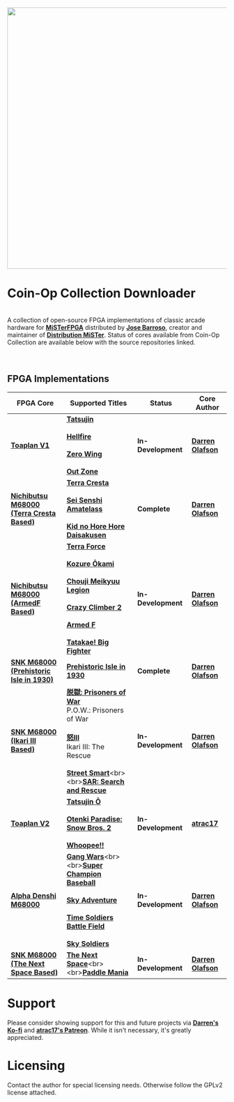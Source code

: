 
<br>
<p align="center">
<img width="1200" height="600" src="https://user-images.githubusercontent.com/32810066/193119551-3e843180-0c63-46eb-a512-15bca039b4c6.png">
</p>

# Coin-Op Collection Downloader

<br>A collection of open-source FPGA implementations of classic arcade hardware for [**MiSTerFPGA**](https://github.com/MiSTer-devel/Main_MiSTer/wiki) distributed by [**Jose Barroso**](https://github.com/theypsilon/), creator and maintainer of [**Distribution MiSTer**](https://github.com/MiSTer-devel/Distribution_MiSTer). Status of cores available from Coin-Op Collection are available below with the source repositories linked.<br><br><br>

## FPGA Implementations

| FPGA Core | Supported Titles | Status  | Core Author |
|---------------------|------------------|---------|-------------|
| [**Toaplan V1**](https://github.com/va7deo/zerowing) | [**Tatsujin**](https://en.wikipedia.org/wiki/Truxton_%28video_game%29)<br><br>[**Hellfire**](https://en.wikipedia.org/wiki/Hellfire_%28video_game%29)<br><br>[**Zero Wing**](https://en.wikipedia.org/wiki/Zero_Wing)<br><br>[**Out Zone**](https://en.wikipedia.org/wiki/Out_Zone)| **In-Development** | [**Darren Olafson**](https://twitter.com/Darren__O) |
| [**Nichibutsu M68000<br>(Terra Cresta Based)**](https://github.com/va7deo/TerraCresta) | [**Terra Cresta**](https://en.wikipedia.org/wiki/Terra_Cresta)<br><br>[**Sei Senshi Amatelass**](https://en.wikipedia.org/wiki/Nihon_Bussan)<br><br>[**Kid no Hore Hore Daisakusen**](https://en.wikipedia.org/wiki/Nihon_Bussan) | **Complete** | [**Darren Olafson**](https://twitter.com/Darren__O) |
| [**Nichibutsu M68000<br>(ArmedF Based)**](https://github.com/va7deo/ArmedF) | [**Terra Force**](https://en.wikipedia.org/wiki/Nihon_Bussan)<br><br>[**Kozure Ōkami**](https://en.wikipedia.org/wiki/Nihon_Bussan)<br><br>[**Chouji Meikyuu Legion**](https://en.wikipedia.org/wiki/Nihon_Bussan)<br><br>[**Crazy Climber 2**](https://en.wikipedia.org/wiki/Nihon_Bussan)<br><br>[**Armed F**](https://en.wikipedia.org/wiki/Formation_Armed_F)<br><br>[**Tatakae! Big Fighter**](https://en.wikipedia.org/wiki/Nihon_Bussan) | **In-Development** | [**Darren Olafson**](https://twitter.com/Darren__O) |
| [**SNK M68000<br>(Prehistoric Isle in 1930)**](https://github.com/va7deo/PrehistoricIsle) | [**Prehistoric Isle in 1930**](https://en.wikipedia.org/wiki/Prehistoric_Isle) | **Complete** | [**Darren Olafson**](https://twitter.com/Darren__O) |
| [**SNK M68000<br>(Ikari III Based)**](https://github.com/va7deo/SNK68)|  [**脱獄: Prisoners of War**](https://en.wikipedia.org/wiki/P.O.W.:_Prisoners_of_War)<br>P.O.W.: Prisoners of War<br><br>[**怒III**](https://en.wikipedia.org/wiki/Ikari_III:_The_Rescue)<br>Ikari III: The Rescue<br><br>[**Street Smart**](https://en.wikipedia.org/wiki/Street_Smart_(video_game))<br><br>[**SAR: Search and Rescue**](http://snk.fandom.com/wiki/SAR:_Search_and_Rescue) | **In-Development** | [**Darren Olafson**](https://twitter.com/Darren__O) |
| [**Toaplan V2**](https://github.com/atrac17/Toaplan2) | [**Tatsujin Ō**](https://en.wikipedia.org/wiki/Truxton_II)<br><br>[**Otenki Paradise: Snow Bros. 2**](https://en.wikipedia.org/wiki/Snow_Bros._2:_With_New_Elves)<br><br>[**Whoopee!!**](https://en.wikipedia.org/wiki/Pipi_%26_Bibi%27s) | **In-Development** | [**atrac17**](https://github.com/atrac17) |
| [**Alpha Denshi M68000**](https://github.com/va7deo/alpha68k) | [**Gang Wars**](https://en.wikipedia.org/wiki/Gang_Wars_(video_game))<br><br>[**Super Champion Baseball**](https://snk.fandom.com/wiki/Super_Champion_Baseball)<br><br>[**Sky Adventure**](https://snk.fandom.com/wiki/Sky_Adventure)<br><br>[**Time Soldiers<br>Battle Field**](https://en.wikipedia.org/wiki/Time_Soldiers)<br><br>[**Sky Soldiers**](https://en.wikipedia.org/wiki/Sky_Soldiers) | **In-Development** | [**Darren Olafson**](https://twitter.com/Darren__O) |
| [**SNK M68000<br>(The Next Space Based)**](https://github.com/va7deo/NextSpace) | [**The Next Space**](https://en.wikipedia.org/wiki/Gang_Wars_(video_game))<br><br>[**Paddle Mania**](https://snk.fandom.com/wiki/Super_Champion_Baseball) | **In-Development** | [**Darren Olafson**](https://twitter.com/Darren__O) |

# Support

Please consider showing support for this and future projects via [**Darren's Ko-fi**](https://ko-fi.com/darreno) and [**atrac17's Patreon**](https://www.patreon.com/atrac17). While it isn't necessary, it's greatly appreciated.

# Licensing

Contact the author for special licensing needs. Otherwise follow the GPLv2 license attached.